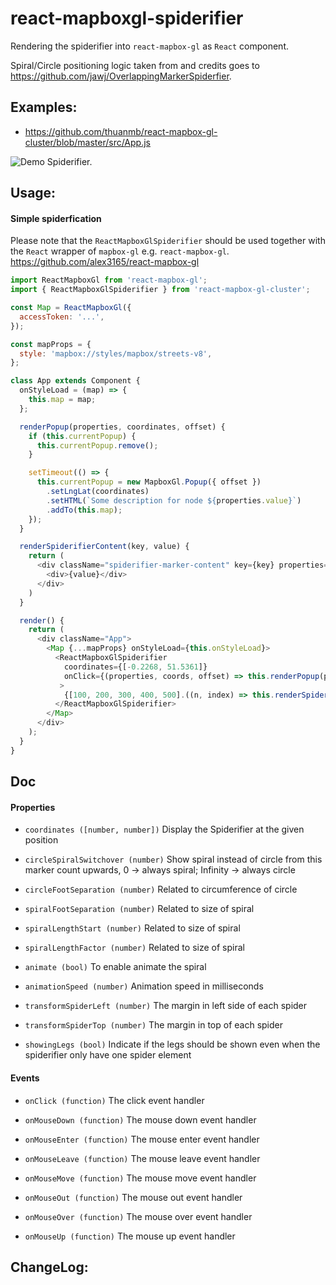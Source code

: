 # react-mapboxgl-spiderifier

Rendering the spiderifier into `react-mapbox-gl` as `React` component.

Spiral/Circle positioning logic taken from and credits goes to https://github.com/jawj/OverlappingMarkerSpiderfier.

## Examples:

* https://github.com/thuanmb/react-mapbox-gl-cluster/blob/master/src/App.js

![Demo Spiderifier.](./demo/demo.gif)

## Usage:

#### Simple spiderfication

Please note that the `ReactMapboxGlSpiderifier` should be used together with the `React` wrapper of `mapbox-gl` e.g. `react-mapbox-gl`.
https://github.com/alex3165/react-mapbox-gl

```js
import ReactMapboxGl from 'react-mapbox-gl';
import { ReactMapboxGlSpiderifier } from 'react-mapbox-gl-cluster';

const Map = ReactMapboxGl({
  accessToken: '...',
});

const mapProps = {
  style: 'mapbox://styles/mapbox/streets-v8',
};

class App extends Component {
  onStyleLoad = (map) => {
    this.map = map;
  };

  renderPopup(properties, coordinates, offset) {
    if (this.currentPopup) {
      this.currentPopup.remove();
    }

    setTimeout(() => {
      this.currentPopup = new MapboxGl.Popup({ offset })
        .setLngLat(coordinates)
        .setHTML(`Some description for node ${properties.value}`)
        .addTo(this.map);
    });
  }

  renderSpiderifierContent(key, value) {
    return (
      <div className="spiderifier-marker-content" key={key} properties={{ value }}>
        <div>{value}</div>
      </div>
    )
  }

  render() {
    return (
      <div className="App">
        <Map {...mapProps} onStyleLoad={this.onStyleLoad}>
          <ReactMapboxGlSpiderifier
            coordinates={[-0.2268, 51.5361]}
            onClick={(properties, coords, offset) => this.renderPopup(properties, coords, offset)}
           >
            {[100, 200, 300, 400, 500].((n, index) => this.renderSpiderifierContent(index, n))}
          </ReactMapboxGlSpiderifier>
        </Map>
      </div>
    );
  }
}
```

## Doc

#### Properties

* `coordinates ([number, number])`
  Display the Spiderifier at the given position

* `circleSpiralSwitchover (number)`
  Show spiral instead of circle from this marker count upwards, 0 -> always spiral; Infinity -> always circle

* `circleFootSeparation (number)`
  Related to circumference of circle

* `spiralFootSeparation (number)`
  Related to size of spiral

* `spiralLengthStart (number)`
  Related to size of spiral

* `spiralLengthFactor (number)`
  Related to size of spiral

* `animate (bool)`
  To enable animate the spiral

* `animationSpeed (number)`
  Animation speed in milliseconds

* `transformSpiderLeft (number)`
  The margin in left side of each spider

* `transformSpiderTop (number)`
  The margin in top of each spider

* `showingLegs (bool)`
  Indicate if the legs should be shown even when the spiderifier only have one spider element

#### Events

* `onClick (function)`
  The click event handler

* `onMouseDown (function)`
  The mouse down event handler

* `onMouseEnter (function)`
  The mouse enter event handler

* `onMouseLeave (function)`
  The mouse leave event handler

* `onMouseMove (function)`
  The mouse move event handler

* `onMouseOut (function)`
  The mouse out event handler

* `onMouseOver (function)`
  The mouse over event handler

* `onMouseUp (function)`
  The mouse up event handler

## ChangeLog:
